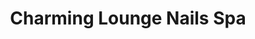 ---
title: "Charming Lounge Nails Spa"
url: /cockeysville/charming-lounge-nails-spa/
shop: beauty
---